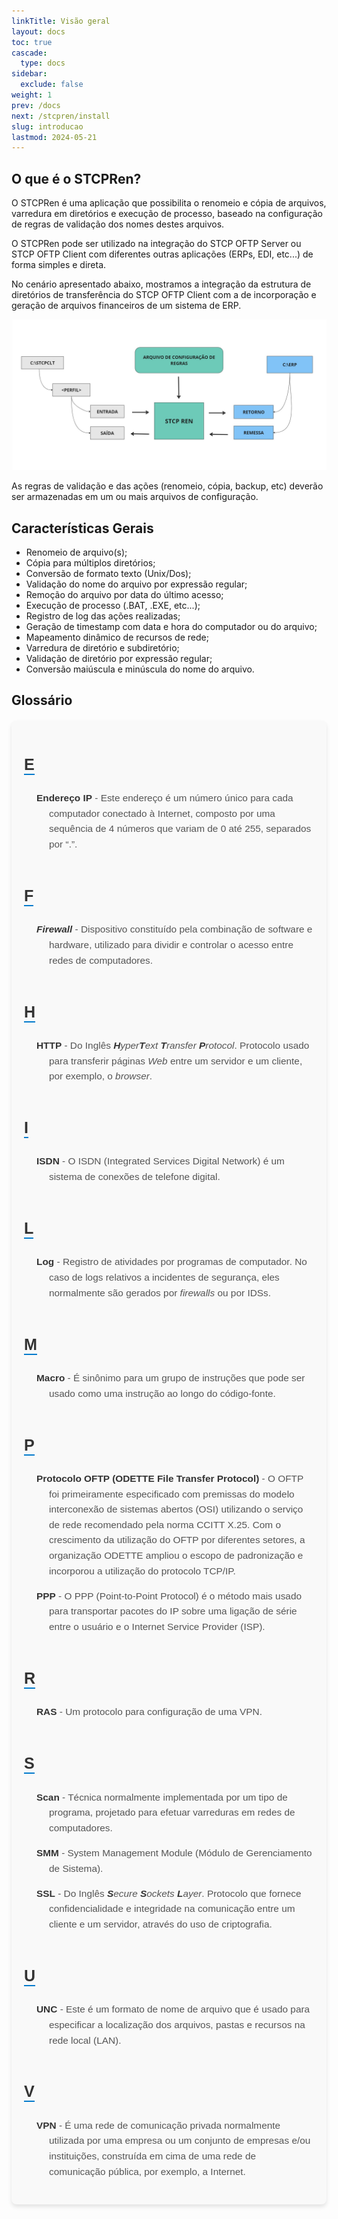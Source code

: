 ```yaml
---
linkTitle: Visão geral
layout: docs
toc: true
cascade:
  type: docs
sidebar:
  exclude: false
weight: 1
prev: /docs
next: /stcpren/install
slug: introducao
lastmod: 2024-05-21
---
```


## O que é o STCPRen?

O STCPRen é uma aplicação que possibilita o renomeio e cópia de arquivos, varredura em diretórios e execução de processo, baseado na configuração de regras de validação dos nomes destes arquivos.

O STCPRen pode ser utilizado na integração do STCP OFTP Server ou STCP OFTP Client com diferentes outras aplicações (ERPs, EDI, etc...) de forma simples e direta.

No cenário apresentado abaixo, mostramos a integração da estrutura de diretórios de transferência do STCP OFTP Client com a de incorporação e geração de arquivos financeiros de um sistema de ERP.

![](img/stcpren-01.png)

As regras de validação e das ações (renomeio, cópia, backup, etc) deverão ser armazenadas em um ou mais arquivos de configuração.

## Características Gerais

* Renomeio de arquivo(s);
* Cópia para múltiplos diretórios;
* Conversão de formato texto (Unix/Dos);
* Validação do nome do arquivo por expressão regular;
* Remoção do arquivo por data do último acesso;
* Execução de processo (.BAT, .EXE, etc...);
* Registro de log das ações realizadas;
* Geração de timestamp com data e hora do computador ou do arquivo;
* Mapeamento dinâmico de recursos de rede;
* Varredura de diretório e subdiretório;
* Validação de diretório por expressão regular;
* Conversão maiúscula e minúscula do nome do arquivo.

## Glossário

<div class="glossary-section">
  <div class="letter-group">
    <h3>E</h3>
    <p><strong>Endereço IP</strong> - Este endereço é um número único para cada computador conectado à Internet, composto por uma sequência de 4 números que variam de 0 até 255, separados por “.”.</p>
  </div>

  <div class="letter-group">
    <h3>F</h3>
    <p><strong><em>Firewall</em></strong> - Dispositivo constituído pela combinação de software e hardware, utilizado para dividir e controlar o acesso entre redes de computadores.</p>
  </div>

  <div class="letter-group">
    <h3>H</h3>
    <p><strong>HTTP</strong> - Do Inglês <em><strong>H</strong>yper<strong>T</strong>ext <strong>T</strong>ransfer <strong>P</strong>rotocol</em>. Protocolo usado para transferir páginas <em>Web</em> entre um servidor e um cliente, por exemplo, o <em>browser</em>.</p>
  </div>

  <div class="letter-group">
    <h3>I</h3>
    <p><strong>ISDN</strong> - O ISDN (Integrated Services Digital Network) é um sistema de conexões de telefone digital.</p>
  </div>

  <div class="letter-group">
    <h3>L</h3>
    <p><strong>Log</strong> - Registro de atividades por programas de computador. No caso de logs relativos a incidentes de segurança, eles normalmente são gerados por <em>firewalls</em> ou por IDSs.</p>
  </div>

  <div class="letter-group">
    <h3>M</h3>
    <p><strong>Macro</strong> - É sinônimo para um grupo de instruções que pode ser usado como uma instrução ao longo do código-fonte.</p>
  </div>

  <div class="letter-group">
    <h3>P</h3>
    <p><strong>Protocolo OFTP (ODETTE File Transfer Protocol)</strong> - O OFTP foi primeiramente especificado com premissas do modelo interconexão de sistemas abertos (OSI) utilizando o serviço de rede recomendado pela norma CCITT X.25. Com o crescimento da utilização do OFTP por diferentes setores, a organização ODETTE ampliou o escopo de padronização e incorporou a utilização do protocolo TCP/IP.</p>
    <p><strong>PPP</strong> - O PPP (Point-to-Point Protocol) é o método mais usado para transportar pacotes do IP sobre uma ligação de série entre o usuário e o Internet Service Provider (ISP).</p>
  </div>

  <div class="letter-group">
    <h3>R</h3>
    <p><strong>RAS</strong> - Um protocolo para configuração de uma VPN.</p>
  </div>

  <div class="letter-group">
    <h3>S</h3>
    <p><strong>Scan</strong> - Técnica normalmente implementada por um tipo de programa, projetado para efetuar varreduras em redes de computadores.</p>
    <p><strong>SMM</strong> - System Management Module (Módulo de Gerenciamento de Sistema).</p>
    <p><strong>SSL</strong> - Do Inglês <em><strong>S</strong>ecure <strong>S</strong>ockets <strong>L</strong>ayer</em>. Protocolo que fornece confidencialidade e integridade na comunicação entre um cliente e um servidor, através do uso de criptografia.</p>
  </div>

  <div class="letter-group">
    <h3>U</h3>
    <p><strong>UNC</strong> - Este é um formato de nome de arquivo que é usado para especificar a localização dos arquivos, pastas e recursos na rede local (LAN).</p>
  </div>

  <div class="letter-group">
    <h3>V</h3>
    <p><strong>VPN</strong> - É uma rede de comunicação privada normalmente utilizada por uma empresa ou um conjunto de empresas e/ou instituições, construída em cima de uma rede de comunicação pública, por exemplo, a Internet.</p>
  </div>
</div>

<style>
  .glossary-section {
    font-family: 'Poppins', sans-serif;
    background-color: #f9f9f9;
    padding: 20px;
    border-radius: 8px;
    box-shadow: 0 4px 6px rgba(0, 0, 0, 0.1);
    max-width: 800px;
    margin: 20px auto;
  }

  .letter-group {
    margin-bottom: 20px;
  }

  .letter-group h3 {
    font-size: 1.8em;
    color: #333;
    border-bottom: 2px solid #007acc;
    display: inline-block;
    margin-bottom: 10px;
  }

  .letter-group p {
    font-size: 1.1em;
    color: #555;
    margin-left: 20px;
    text-indent: -20px;
    padding-left: 20px;
    line-height: 1.6;
  }

  strong {
    color: #333;
  }
</style>

<!-- ## Referências

Disponível em: (<http://www.tech-faq.com/lang/pt/ppp.shtml>)
<br>
Disponível em: (<http://cartilha.cert.br/glossario/>)
<br>
Disponível em: (<http://www.iwebtool.com/what_is_unc.html>) -->

